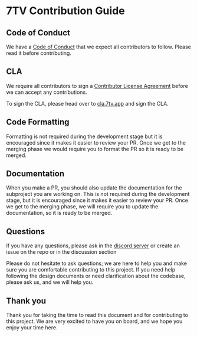 # 7TV Contribution Guide

## Code of Conduct

We have a [Code of Conduct](https://github.com/SevenTV/.github/blob/main/CODE_OF_CONDUCT.md) that we expect all contributors to follow. Please read it before contributing.

## CLA

We require all contributors to sign a [Contributor License Agreement](https://github.com/SevenTV/.github/blob/main/CLA.md) before we can accept any contributions.

To sign the CLA, please head over to [cla.7tv.app](https://cla.7tv.app) and sign the CLA.

## Code Formatting

Formatting is not required during the development stage but it is encouraged since it makes it easier to review your PR. Once we get to the merging phase we would require you to format the PR so it is ready to be merged.

## Documentation

When you make a PR, you should also update the documentation for the subproject you are working on. This is not required during the development stage, but it is encouraged since it makes it easier to review your PR. Once we get to the merging phase, we will require you to update the documentation, so it is ready to be merged.

## Questions

If you have any questions, please ask in the [discord server](https://discord.gg/7tv) or create an issue on the repo or in the discussion section

Please do not hesitate to ask questions; we are here to help you and make sure you are comfortable contributing to this project. If you need help following the design documents or need clarification about the codebase, please ask us, and we will help you.

## Thank you

Thank you for taking the time to read this document and for contributing to this project. We are very excited to have you on board, and we hope you enjoy your time here.
